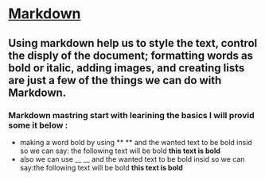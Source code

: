 # [Markdown](https://guides.github.com/features/mastering-markdown/) 
## Using markdown help us to style the text, control the disply of the document; formatting words as bold or italic, adding images, and creating lists are just a few of the things we can do with Markdown.
### Markdown mastring start with learining the basics I will provid some it below :
* making a word bold by using ** ** and the wanted text to be bold insid so we can say: the following text will be bold **this text is bold**
* also we can use __ __ and the wanted text to be bold insid so we can say:the following text will be bold __this text is bold__
